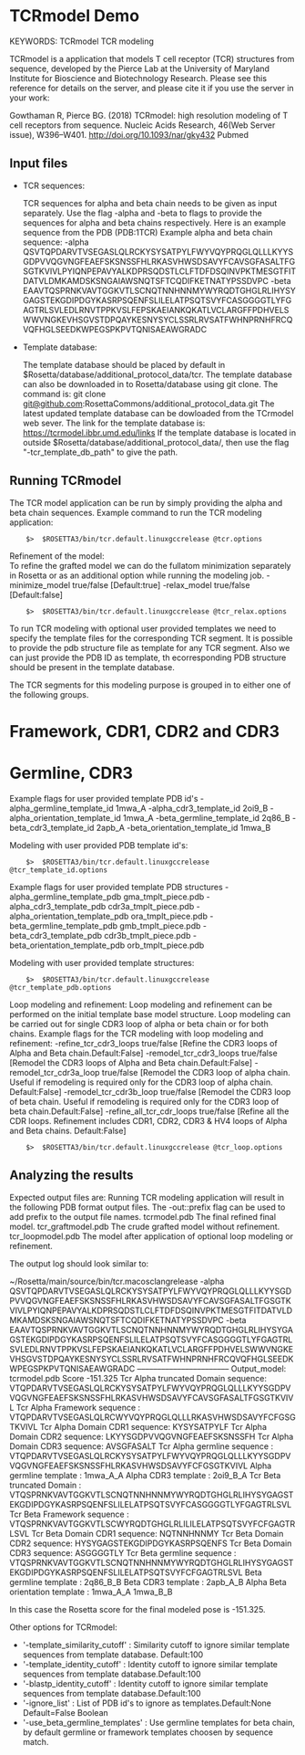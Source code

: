 TCRmodel Demo
=============

KEYWORDS: TCRmodel TCR modeling 

TCRmodel is a application that models T cell receptor (TCR) structures from sequence, developed by the Pierce Lab at the University of Maryland Institute for Bioscience and Biotechnology Research. Please see this reference for details on the server, and please cite it if you use the server in your work:

Gowthaman R, Pierce BG. (2018) TCRmodel: high resolution modeling of T cell receptors from sequence. Nucleic Acids Research, 46(Web Server issue), W396–W401. http://doi.org/10.1093/nar/gky432
Pubmed

Input files
-----------

* TCR sequences:

  TCR sequences for alpha and beta chain needs to be given as input separately. Use the flag -alpha and -beta to flags to provide the sequences for alpha and beta chains respectively. Here is an example sequence from the PDB (PDB:1TCR)
  Example alpha and beta chain sequence:
  -alpha QSVTQPDARVTVSEGASLQLRCKYSYSATPYLFWYVQYPRQGLQLLLKYYSGDPVVQGVNGFEAEFSKSNSSFHLRKASVHWSDSAVYFCAVSGFASALTFGSGTKVIVLPYIQNPEPAVYALKDPRSQDSTLCLFTDFDSQINVPKTMESGTFITDATVLDMKAMDSKSNGAIAWSNQTSFTCQDIFKETNATYPSSDVPC
  -beta EAAVTQSPRNKVAVTGGKVTLSCNQTNNHNNMYWYRQDTGHGLRLIHYSYGAGSTEKGDIPDGYKASRPSQENFSLILELATPSQTSVYFCASGGGGTLYFGAGTRLSVLEDLRNVTPPKVSLFEPSKAEIANKQKATLVCLARGFFPDHVELSWWVNGKEVHSGVSTDPQAYKESNYSYCLSSRLRVSATFWHNPRNHFRCQVQFHGLSEEDKWPEGSPKPVTQNISAEAWGRADC

* Template database:

  The template database should be placed by default in $Rosetta/database/additional_protocol_data/tcr. The template database can also be downloaded in to Rosetta/database using git clone. The command is: git clone git@github.com:RosettaCommons/additional_protocol_data.git
  The latest updated template database can be dowloaded from the TCrmodel web sever.  The link for the template database is: https://tcrmodel.ibbr.umd.edu/links
  If the template database is located in outside $Rosetta/database/additional_protocol_data/, then use the flag "-tcr_template_db_path" to give the path.

  				   				 
Running TCRmodel
----------------
  The TCR model application can be run by simply providing the alpha and beta chain sequences. Example command to run the TCR modeling application:

```
    $>  $ROSETTA3/bin/tcr.default.linuxgccrelease @tcr.options  
```

Refinement of the model:						       
    To refine the grafted model we can do the fullatom minimization separately in Rosetta or as an
additional option while running the modeling job.
  -minimize_model true/false [Default:true]
  -relax_model true/false [Default:false]

```
    $>  $ROSETTA3/bin/tcr.default.linuxgccrelease @tcr_relax.options  
```

  To run TCR modeling with optional user provided templates we need to specify the template files for the corresponding TCR segment. It is possible to provide the pdb structure file as template for any TCR segment. Also we can just provide the PDB ID as template, th ecorresponding PDB structure should be present in the template database. 

The TCR segments for this modeling purpose is grouped in to either one of the following groups. 
  # Framework, CDR1, CDR2 and CDR3 
  # Germline, CDR3

  Example flags for user provided template PDB id's
  -alpha_germline_template_id 1mwa_A
  -alpha_cdr3_template_id 2oi9_B
  -alpha_orientation_template_id 1mwa_A
  -beta_germline_template_id 2q86_B
  -beta_cdr3_template_id 2apb_A
  -beta_orientation_template_id 1mwa_B

Modeling with user provided PDB template id's:
```
    $>  $ROSETTA3/bin/tcr.default.linuxgccrelease @tcr_template_id.options  
```

  Example flags for user provided template PDB structures
  -alpha_germline_template_pdb gma_tmplt_piece.pdb
  -alpha_cdr3_template_pdb cdr3a_tmplt_piece.pdb
  -alpha_orientation_template_pdb ora_tmplt_piece.pdb
  -beta_germline_template_pdb gmb_tmplt_piece.pdb
  -beta_cdr3_template_pdb cdr3b_tmplt_piece.pdb
  -beta_orientation_template_pdb orb_tmplt_piece.pdb 

Modeling with user provided template structures:
```
    $>  $ROSETTA3/bin/tcr.default.linuxgccrelease @tcr_template_pdb.options  
```

Loop modeling and refinement:
  Loop modeling and refinement can be performed on the initial template base model structure. Loop modeling can be carried out for single CDR3 loop of alpha or beta chain or for both chains. 
  Example flags for the TCR modeling with loop modeling and refinement:
  -refine_tcr_cdr3_loops true/false [Refine the CDR3 loops of Alpha and Beta chain.Default:False]
  -remodel_tcr_cdr3_loops true/false [Remodel the CDR3 loops of Alpha and Beta chain.Default:False]
  -remodel_tcr_cdr3a_loop true/false [Remodel the CDR3 loop of alpha chain. Useful if remodeling is required only for the CDR3 loop of alpha chain. Default:False]
  -remodel_tcr_cdr3b_loop true/false [Remodel the CDR3 loop of beta chain. Useful if remodeling is required only for the CDR3 loop of beta chain.Default:False]
  -refine_all_tcr_cdr_loops true/false [Refine all the CDR loops. Refinement includes CDR1, CDR2, CDR3 & HV4 loops of Alpha and Beta chains. Default:False]

```
    $>  $ROSETTA3/bin/tcr.default.linuxgccrelease @tcr_loop.options  
```
 	
Analyzing the results
---------------------

  Expected output files are:
  Running TCR modeling application will result in the following PDB format output files. The -out::prefix flag can be used to add prefix to the output file names.
    tcrmodel.pdb The final refined final model.
    tcr_graftmodel.pdb The crude grafted model without refinement.
    tcr_loopmodel.pdb The model after application of optional loop modeling or refinement.

  The output log should look similar to:

  ~/Rosetta/main/source/bin/tcr.macosclangrelease -alpha QSVTQPDARVTVSEGASLQLRCKYSYSATPYLFWYVQYPRQGLQLLLKYYSGDPVVQGVNGFEAEFSKSNSSFHLRKASVHWSDSAVYFCAVSGFASALTFGSGTKVIVLPYIQNPEPAVYALKDPRSQDSTLCLFTDFDSQINVPKTMESGTFITDATVLDMKAMDSKSNGAIAWSNQTSFTCQDIFKETNATYPSSDVPC -beta EAAVTQSPRNKVAVTGGKVTLSCNQTNNHNNMYWYRQDTGHGLRLIHYSYGAGSTEKGDIPDGYKASRPSQENFSLILELATPSQTSVYFCASGGGGTLYFGAGTRLSVLEDLRNVTPPKVSLFEPSKAEIANKQKATLVCLARGFFPDHVELSWWVNGKEVHSGVSTDPQAYKESNYSYCLSSRLRVSATFWHNPRNHFRCQVQFHGLSEEDKWPEGSPKPVTQNISAEAWGRADC
  –––––––––––––––––––––––
  Output_model:					 tcrmodel.pdb		Score	-151.325
  Tcr Alpha truncated Domain sequence: VTQPDARVTVSEGASLQLRCKYSYSATPYLFWYVQYPRQGLQLLLKYYSGDPVVQGVNGFEAEFSKSNSSFHLRKASVHWSDSAVYFCAVSGFASALTFGSGTKVIVL
  Tcr Alpha Framework sequence : VTQPDARVTVSEGASLQLRCWYVQYPRQGLQLLLRKASVHWSDSAVYFCFGSGTKVIVL
  Tcr Alpha Domain CDR1 sequence: KYSYSATPYLF
  Tcr Alpha Domain CDR2 sequence: LKYYSGDPVVQGVNGFEAEFSKSNSSFH
  Tcr Alpha Domain CDR3 sequence: AVSGFASALT
  Tcr Alpha germline sequence : VTQPDARVTVSEGASLQLRCKYSYSATPYLFWYVQYPRQGLQLLLKYYSGDPVVQGVNGFEAEFSKSNSSFHLRKASVHWSDSAVYFCFGSGTKVIVL
  Alpha germline template : 1mwa_A_A
  Alpha CDR3 template : 2oi9_B_A
  Tcr Beta truncated Domain : VTQSPRNKVAVTGGKVTLSCNQTNNHNNMYWYRQDTGHGLRLIHYSYGAGSTEKGDIPDGYKASRPSQENFSLILELATPSQTSVYFCASGGGGTLYFGAGTRLSVL
  Tcr Beta Framework sequence : VTQSPRNKVAVTGGKVTLSCWYRQDTGHGLRLILILELATPSQTSVYFCFGAGTRLSVL
  Tcr Beta Domain CDR1 sequence: NQTNNHNNMY
  Tcr Beta Domain CDR2 sequence: HYSYGAGSTEKGDIPDGYKASRPSQENFS
  Tcr Beta Domain CDR3 sequence: ASGGGGTLY
  Tcr Beta germline sequence : VTQSPRNKVAVTGGKVTLSCNQTNNHNNMYWYRQDTGHGLRLIHYSYGAGSTEKGDIPDGYKASRPSQENFSLILELATPSQTSVYFCFGAGTRLSVL
  Beta germline template : 2q86_B_B
  Beta CDR3 template : 2apb_A_B
  Alpha Beta orientation template : 1mwa_A_A 1mwa_B_B

  In this case the Rosetta score for the final modeled pose is -151.325.

Other options for TCRmodel:

* '-template_similarity_cutoff' : Similarity cutoff to ignore similar template sequences from template database. Default:100
* '-template_identity_cutoff' : Identity cutoff to ignore similar template sequences from template database.Default:100
* '-blastp_identity_cutoff' : Identity cutoff to ignore similar template sequences from template database.Default:100
* '-ignore_list' : List of PDB id's to ignore as templates.Default:None Default=False 	Boolean
* '-use_beta_germline_templates' : Use germline templates for beta chain, by default germline or framework templates choosen by sequence match.
